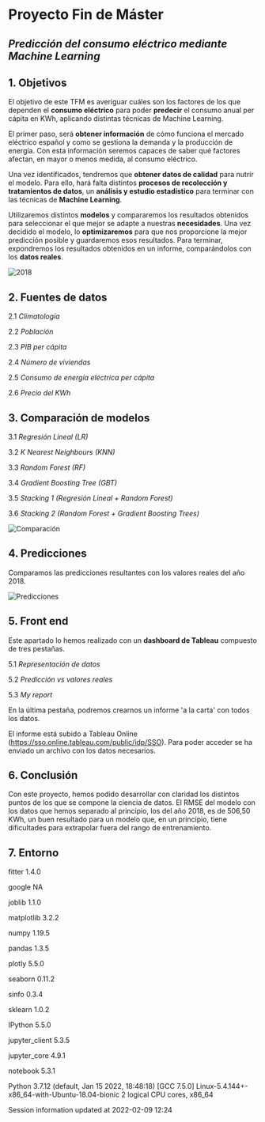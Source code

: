 # Proyecto Fin de Máster 
## *Predicción del consumo eléctrico mediante Machine Learning*



## 1. Objetivos

El objetivo de este TFM es averiguar cuáles son los factores de los que dependen el **consumo eléctrico** para poder **predecir** el consumo anual per cápita en KWh, aplicando distintas técnicas de Machine Learning.

El primer paso, será **obtener información** de cómo funciona el mercado eléctrico español y como se gestiona la demanda y la producción de energía. Con esta información seremos capaces de saber qué factores afectan, en mayor o menos medida, al consumo eléctrico.

Una vez identificados, tendremos que **obtener datos de calidad** para nutrir el modelo. Para ello, hará falta distintos **procesos de recolección y tratamientos de datos**, un **análisis y estudio estadístico** para terminar con las técnicas de **Machine Learning**.

Utilizaremos distintos **modelos** y compararemos los resultados obtenidos para seleccionar el que mejor se adapte a nuestras **necesidades**. Una vez decidido el modelo, lo **optimizaremos** para que nos proporcione la mejor predicción posible y guardaremos esos resultados.
Para terminar, expondremos los resultados obtenidos en un informe, comparándolos con los **datos reales**.


![2018](https://user-images.githubusercontent.com/82395947/153067978-c30cc035-2bd4-4f4a-a553-4d6b02596ad3.PNG)


## 2. Fuentes de datos


   2.1 *Climatología*
   
   2.2 *Población*
   
   2.3 *PIB per cápita*
   
   2.4 *Número de viviendas*
   
   2.5 *Consumo de energía eléctrica per cápita*
   
   2.6 *Precio del KWh*
   
   
## 3. Comparación de modelos

   
   3.1 *Regresión Lineal (LR)*

   3.2 *K Nearest Neighbours (KNN)*

   3.3 *Random Forest (RF)*

   3.4 *Gradient Boosting Tree (GBT)*

   3.5 *Stacking 1 (Regresión Lineal + Random Forest)*
   
   3.6 *Stacking 2 (Random Forest + Gradient Boosting Trees)*



![Comparación](https://user-images.githubusercontent.com/82395947/153264194-23ec30d5-f6e1-4f43-abcd-a51366512826.PNG)


## 4. Predicciones

Comparamos las predicciones resultantes con los valores reales del año 2018.

![Predicciones](https://user-images.githubusercontent.com/82395947/153264508-89fa10dc-df1d-41e5-a198-162f5c9186f2.PNG)

## 5. Front end

Este apartado lo hemos realizado con un **dashboard de Tableau** compuesto de tres pestañas.

   5.1 *Representación de datos*
   
   5.2 *Predicción vs valores reales*
   
   5.3 *My report*
   
En la última pestaña, podremos crearnos un informe 'a la carta' con todos los datos.

El informe está subido a Tableau Online (https://sso.online.tableau.com/public/idp/SSO). Para poder acceder se ha enviado un
archivo con los datos necesarios.

## 6. Conclusión 

Con este proyecto, hemos podido desarrollar con claridad los distintos puntos de los que se compone la ciencia de datos.
El RMSE del modelo con los datos que hemos separado al principio, los del año 2018, es de 506,50 KWh, un buen resultado para un modelo que, en un principio, tiene dificultades para extrapolar fuera del rango de entrenamiento.

## 7. Entorno

fitter      1.4.0

google      NA

joblib      1.1.0

matplotlib  3.2.2

numpy       1.19.5

pandas      1.3.5

plotly      5.5.0

seaborn     0.11.2

sinfo       0.3.4

sklearn     1.0.2


IPython             5.5.0

jupyter_client      5.3.5

jupyter_core        4.9.1

notebook            5.3.1


Python 3.7.12 (default, Jan 15 2022, 18:48:18) [GCC 7.5.0]
Linux-5.4.144+-x86_64-with-Ubuntu-18.04-bionic
2 logical CPU cores, x86_64


Session information updated at 2022-02-09 12:24
